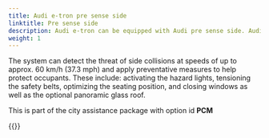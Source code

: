 ```yaml
---
title: Audi e-tron pre sense side
linktitle: Pre sense side
description: Audi e-tron can be equipped with Audi pre sense side. Audi pre sense side reacts in the event of a collision from the side. Amongst ohthers it uses the radar sensors of the crossing assist to calculate the probability of an accident involving traffic approaching from the side.
weight: 1
---
```


 The system can detect the threat of side collisions at speeds of up to approx. 60 km/h (37.3 mph) and apply preventative measures to help protect occupants. These include: activating the hazard lights, tensioning the safety belts, optimizing the seating position, and closing windows as well as the optional panoramic glass roof.

This is part of the city assistance package with option id **PCM**

{{<children description="true" />}}
